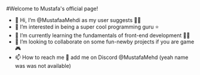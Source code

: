#Welcome to Mustafa's official page!

- 👋 Hi, I’m @MustafaaMehdi as my user suggests :raising_hand_man:
- 👀 I’m interested in being a super cool programming guru :star:	
- 🌱 I’m currently learning the fundamentals of front-end development :man_student:	
- 💞️ I’m looking to collaborate on some fun-newby projects if you are game :video_game:	
- 📫 How to reach me :e-mail: add me on Discord @MustafaMehd (yeah name was was not available)

<!---
MustafaaMehdi/MustafaaMehdi is a ✨ special ✨ repository because its `README.md` (this file) appears on your GitHub profile.
You can click the Preview link to take a look at your changes.
--->
